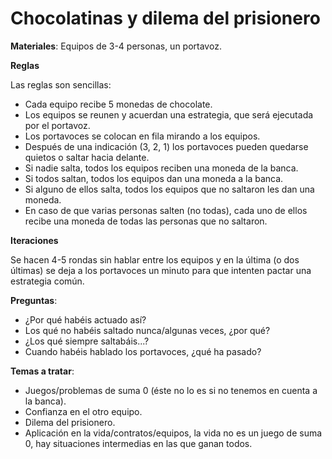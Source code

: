 Chocolatinas y dilema del prisionero
======
**Materiales**: Equipos de 3-4 personas, un portavoz.

**Reglas**

Las reglas son sencillas:
* Cada equipo recibe 5 monedas de chocolate.
* Los equipos se reunen y acuerdan una estrategia, que será ejecutada por el portavoz.
* Los portavoces se colocan en fila mirando a los equipos.
* Después de una indicación (3, 2, 1) los portavoces pueden quedarse quietos o saltar hacia delante.
* Si nadie salta, todos los equipos reciben una moneda de la banca.
* Si todos saltan, todos los equipos dan una moneda a la banca.
* Si alguno de ellos salta, todos los equipos que no saltaron les dan una moneda.
* En caso de que varias personas salten (no todas), cada uno de ellos recibe una moneda de todas las personas que no saltaron.

**Iteraciones**

Se hacen 4-5 rondas sin hablar entre los equipos y en la última (o dos últimas) se deja a los portavoces un minuto para que intenten pactar una estrategia común.

**Preguntas**:
* ¿Por qué habéis actuado así?
* Los qué no habéis saltado nunca/algunas veces, ¿por qué?
* ¿Los qué siempre saltabáis...?
* Cuando habéis hablado los portavoces, ¿qué ha pasado?

**Temas a tratar**:
* Juegos/problemas de suma 0 (éste no lo es si no tenemos en cuenta a la banca).
* Confianza en el otro equipo.
* Dilema del prisionero.
* Aplicación en la vida/contratos/equipos, la vida no es un juego de suma 0, hay situaciones intermedias en las que ganan todos.
